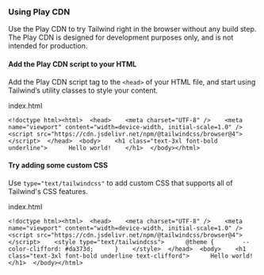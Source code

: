 ### Using Play CDN

Use the Play CDN to try Tailwind right in the browser without any build step. The Play CDN is designed for development purposes only, and is not intended for production.

#### Add the Play CDN script to your HTML

Add the Play CDN script tag to the `<head>` of your HTML file, and start using Tailwind’s utility classes to style your content.

index.html

```
<!doctype html><html>  <head>    <meta charset="UTF-8" />    <meta name="viewport" content="width=device-width, initial-scale=1.0" />    <script src="https://cdn.jsdelivr.net/npm/@tailwindcss/browser@4"></script>  </head>  <body>    <h1 class="text-3xl font-bold underline">      Hello world!    </h1>  </body></html>
```

#### Try adding some custom CSS

Use `type="text/tailwindcss"` to add custom CSS that supports all of Tailwind's CSS features.

index.html

```
<!doctype html><html>  <head>    <meta charset="UTF-8" />    <meta name="viewport" content="width=device-width, initial-scale=1.0" />    <script src="https://cdn.jsdelivr.net/npm/@tailwindcss/browser@4"></script>    <style type="text/tailwindcss">      @theme {        --color-clifford: #da373d;      }    </style>  </head>  <body>    <h1 class="text-3xl font-bold underline text-clifford">      Hello world!    </h1>  </body></html>
```
